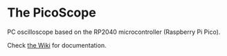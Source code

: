# The PicoScope
PC oscilloscope based on the RP2040 microcontroller (Raspberry Pi Pico). 

Check <a href="https://github.com/AV-Martinez/PicoScope/wiki/Home">the Wiki</a> for documentation.

